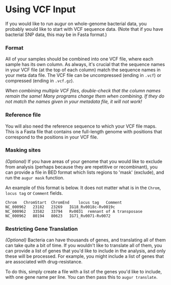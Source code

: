 # Using VCF Input
<!-- WARNING -->
<!-- Do not edit this file from within the docs.nextstrain.org repository. -->
<!-- It is fetched from another repository to be included in the docs.nextstrain.org build. -->
<!-- So, if you edit it after it is fetched into docs.nextstrain.org, your changes will be lost. -->
<!-- Instead, edit this file in its own repository and commit your changes there. -->
<!-- For more details on this (temporary) implementation, see https://github.com/nextstrain/docs.nextstrain.org#fetching-of-documents-from-other-repositories -->
<!-- This file is fetched from: https://github.com/nextstrain/augur/blob/master/docs/faq/vcf_input.md -->
<!-- WARNING -->
<!-- WARNING -->
<!-- WARNING -->

If you would like to run augur on whole-genome bacterial data, you probably would like to start with VCF sequence data. (Note that if you have bacterial SNP data, this may be in Fasta format.)

### Format

All of your samples should be combined into one VCF file, where each sample has its own column. As always, it's crucial that the sequence names in your VCF file (at the top of each column) match the sequence names in your meta data file. The VCF file can be uncompressed (ending in `.vcf`) or compressed (ending in `.vcf.gz`).

_When combining multiple VCF files, double-check that the column names remain the same! Many programs change them when combining. If they do not match the names given in your metadata file, it will not work!_

### Reference file

You will also need the reference sequence to which your VCF file maps. This is a Fasta file that contains one full-length genome with positions that correspond to the positions in your VCF file.

### Masking sites

_(Optional)_ If you have areas of your genome that you would like to exclude from analysis (perhaps because they are repetitive or recombinant), you can provide a file in BED format which lists regions to 'mask' (exclude), and run the `augur mask` function. 

An example of this format is below. It does not matter what is in the `Chrom`, `locus tag` or `Comment` fields.

```
Chrom   ChromStart  ChromEnd    locus tag   Comment
NC_000962   23182   23269   IG18_Rv0018c-Rv0019c
NC_000962   33582   33794   Rv0031  remnant of A transposase
NC_000962   80194   80623   IG71_Rv0071-Rv0072
```

### Restricting Gene Translation

_(Optional)_ Bacteria can have thousands of genes, and translating all of them can take quite a bit of time. If you wouldn't like to translate all of them, you can provide a list of genes that you'd like to include in the analysis, and only these will be processed. For example, you might include a list of genes that are associated with drug-resistance. 

To do this, simply create a file with a list of the genes you'd like to include, with one gene name per line. You can then pass this to `augur translate`.
